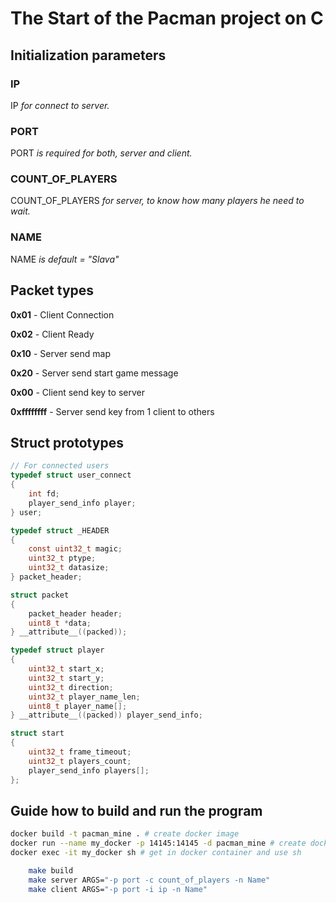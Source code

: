 <!-- TODO -->
# The Start of the Pacman project on C

## Initialization parameters
### IP
IP *for connect to server.*

### PORT
PORT *is required for both, server and client.*

### COUNT_OF_PLAYERS
COUNT_OF_PLAYERS *for server, to know how many players he need to wait.*

### NAME
NAME *is default = "Slava"*

## Packet types
**0x01** - Client Connection

**0x02** - Client Ready

**0x10** - Server send map

**0x20** - Server send start game message

**0x00** - Client send key to server

**0xffffffff** - Server send key from 1 client to others

## **Struct prototypes**
```C
// For connected users
typedef struct user_connect
{
    int fd;
    player_send_info player;
} user;

typedef struct _HEADER
{
    const uint32_t magic;
    uint32_t ptype;
    uint32_t datasize;
} packet_header;

struct packet
{
    packet_header header;
    uint8_t *data;
} __attribute__((packed));

typedef struct player
{
    uint32_t start_x;
    uint32_t start_y;
    uint32_t direction;
    uint32_t player_name_len;
    uint8_t player_name[];
} __attribute__((packed)) player_send_info;

struct start
{
    uint32_t frame_timeout;
    uint32_t players_count;
    player_send_info players[];
};
```

## Guide how to **build and run** the program
```bash
docker build -t pacman_mine . # create docker image
docker run --name my_docker -p 14145:14145 -d pacman_mine # create docker container and run
docker exec -it my_docker sh # get in docker container and use sh
```
```bash
    make build
    make server ARGS="-p port -c count_of_players -n Name"
    make client ARGS="-p port -i ip -n Name"
```
